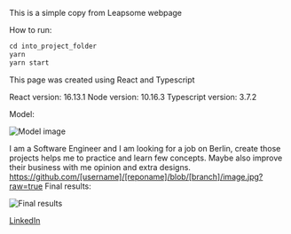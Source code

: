 This is a simple copy from Leapsome webpage

How to run:

```jsx
cd into_project_folder
yarn
yarn start
```

This page was created using React and Typescript

React version: 16.13.1
Node version: 10.16.3
Typescript version: 3.7.2

Model:

![Model image](https://github.com/matsmello/leapsome/tree/master/src/assets/sample.png?raw=true)

I am a Software Engineer and I am looking for a job on Berlin, create those projects helps me to practice and learn few concepts. Maybe also improve their business with me opinion and extra designs.
https://github.com/[username]/[reponame]/blob/[branch]/image.jpg?raw=true
Final results:

![Final results](https://github.com/matsmello/leapsome/tree/master/src/assets/finalResults.png?raw=true)

[LinkedIn](https://www.linkedin.com/in/melloo/)
